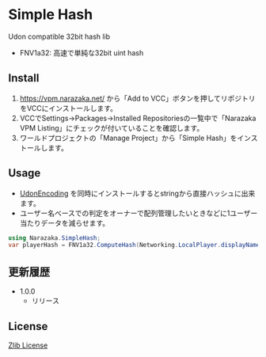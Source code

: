 # Simple Hash

Udon compatible 32bit hash lib

- FNV1a32: 高速で単純な32bit uint hash

## Install

1. https://vpm.narazaka.net/ から「Add to VCC」ボタンを押してリポジトリをVCCにインストールします。
2. VCCでSettings→Packages→Installed Repositoriesの一覧中で「Narazaka VPM Listing」にチェックが付いていることを確認します。
3. ワールドプロジェクトの「Manage Project」から「Simple Hash」をインストールします。

## Usage

- [UdonEncoding](https://github.com/koyashiro/udon-encoding) を同時にインストールするとstringから直接ハッシュに出来ます。
- ユーザー名ベースでの判定をオーナーで配列管理したいときなどに1ユーザー当たりデータを減らせます。

```csharp
using Narazaka.SimpleHash;
var playerHash = FNV1a32.ComputeHash(Networking.LocalPlayer.displayName);
```

## 更新履歴

- 1.0.0
  - リリース

## License

[Zlib License](LICENSE.txt)
